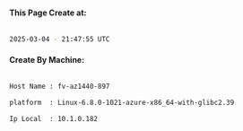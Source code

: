 
   
#### This Page Create at:

```bash

2025-03-04 - 21:47:55 UTC

```

#### Create By Machine:

```bash

Host Name : fv-az1440-897

platform  : Linux-6.8.0-1021-azure-x86_64-with-glibc2.39

Ip Local  : 10.1.0.182

```

